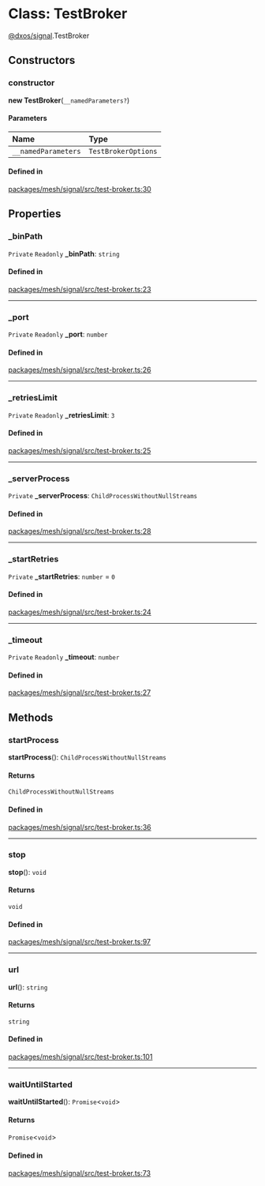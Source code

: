 # Class: TestBroker

[@dxos/signal](../modules/dxos_signal.md).TestBroker

## Constructors

### constructor

**new TestBroker**(`__namedParameters?`)

#### Parameters

| Name | Type |
| :------ | :------ |
| `__namedParameters` | `TestBrokerOptions` |

#### Defined in

[packages/mesh/signal/src/test-broker.ts:30](https://github.com/dxos/dxos/blob/db8188dae/packages/mesh/signal/src/test-broker.ts#L30)

## Properties

### \_binPath

 `Private` `Readonly` **\_binPath**: `string`

#### Defined in

[packages/mesh/signal/src/test-broker.ts:23](https://github.com/dxos/dxos/blob/db8188dae/packages/mesh/signal/src/test-broker.ts#L23)

___

### \_port

 `Private` `Readonly` **\_port**: `number`

#### Defined in

[packages/mesh/signal/src/test-broker.ts:26](https://github.com/dxos/dxos/blob/db8188dae/packages/mesh/signal/src/test-broker.ts#L26)

___

### \_retriesLimit

 `Private` `Readonly` **\_retriesLimit**: ``3``

#### Defined in

[packages/mesh/signal/src/test-broker.ts:25](https://github.com/dxos/dxos/blob/db8188dae/packages/mesh/signal/src/test-broker.ts#L25)

___

### \_serverProcess

 `Private` **\_serverProcess**: `ChildProcessWithoutNullStreams`

#### Defined in

[packages/mesh/signal/src/test-broker.ts:28](https://github.com/dxos/dxos/blob/db8188dae/packages/mesh/signal/src/test-broker.ts#L28)

___

### \_startRetries

 `Private` **\_startRetries**: `number` = `0`

#### Defined in

[packages/mesh/signal/src/test-broker.ts:24](https://github.com/dxos/dxos/blob/db8188dae/packages/mesh/signal/src/test-broker.ts#L24)

___

### \_timeout

 `Private` `Readonly` **\_timeout**: `number`

#### Defined in

[packages/mesh/signal/src/test-broker.ts:27](https://github.com/dxos/dxos/blob/db8188dae/packages/mesh/signal/src/test-broker.ts#L27)

## Methods

### startProcess

**startProcess**(): `ChildProcessWithoutNullStreams`

#### Returns

`ChildProcessWithoutNullStreams`

#### Defined in

[packages/mesh/signal/src/test-broker.ts:36](https://github.com/dxos/dxos/blob/db8188dae/packages/mesh/signal/src/test-broker.ts#L36)

___

### stop

**stop**(): `void`

#### Returns

`void`

#### Defined in

[packages/mesh/signal/src/test-broker.ts:97](https://github.com/dxos/dxos/blob/db8188dae/packages/mesh/signal/src/test-broker.ts#L97)

___

### url

**url**(): `string`

#### Returns

`string`

#### Defined in

[packages/mesh/signal/src/test-broker.ts:101](https://github.com/dxos/dxos/blob/db8188dae/packages/mesh/signal/src/test-broker.ts#L101)

___

### waitUntilStarted

**waitUntilStarted**(): `Promise`<`void`\>

#### Returns

`Promise`<`void`\>

#### Defined in

[packages/mesh/signal/src/test-broker.ts:73](https://github.com/dxos/dxos/blob/db8188dae/packages/mesh/signal/src/test-broker.ts#L73)
